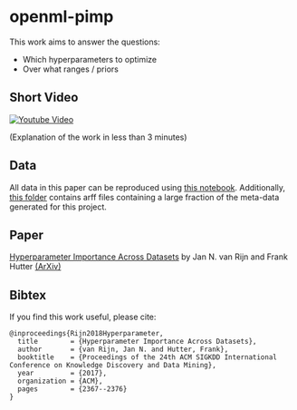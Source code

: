 # openml-pimp
This work aims to answer the questions:
* Which hyperparameters to optimize
* Over what ranges / priors

## Short Video
[![Youtube Video](https://img.youtube.com/vi/mS4vL7_rSWQ/0.jpg)](https://www.youtube.com/watch?v=mS4vL7_rSWQ)

(Explanation of the work in less than 3 minutes)

## Data
All data in this paper can be reproduced using [this notebook](https://github.com/janvanrijn/openml-pimp/blob/master/KDD2018/results.ipynb). Additionally, [this folder](https://github.com/janvanrijn/openml-pimp/tree/master/KDD2018/data/arff) contains arff files containing a large fraction of the meta-data generated for this project. 

## Paper

[Hyperparameter Importance Across Datasets](https://dl.acm.org/citation.cfm?id=3220058) by Jan N. van Rijn and Frank Hutter [(ArXiv)](https://arxiv.org/abs/1710.04725)

## Bibtex
If you find this work useful, please cite:
```
@inproceedings{Rijn2018Hyperparameter,
  title        = {Hyperparameter Importance Across Datasets},
  author       = {van Rijn, Jan N. and Hutter, Frank},
  booktitle    = {Proceedings of the 24th ACM SIGKDD International Conference on Knowledge Discovery and Data Mining},
  year         = {2017},
  organization = {ACM},
  pages        = {2367--2376}
}
```

